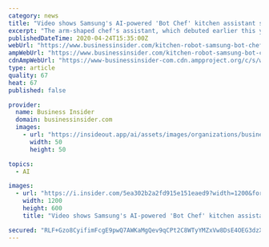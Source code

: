 ```yaml
---
category: news
title: "Video shows Samsung's AI-powered 'Bot Chef' kitchen assistant slicing, dicing, and stirring dinner in a skillet"
excerpt: "The arm-shaped chef's assistant, which debuted earlier this year, is one of Samsung's most recent forays into AI-powered robotic devices."
publishedDateTime: 2020-04-24T15:35:00Z
webUrl: "https://www.businessinsider.com/kitchen-robot-samsung-bot-chef-2020-4"
ampWebUrl: "https://www.businessinsider.com/kitchen-robot-samsung-bot-chef-2020-4?amp"
cdnAmpWebUrl: "https://www-businessinsider-com.cdn.ampproject.org/c/s/www.businessinsider.com/kitchen-robot-samsung-bot-chef-2020-4?amp"
type: article
quality: 67
heat: 67
published: false

provider:
  name: Business Insider
  domain: businessinsider.com
  images:
    - url: "https://insideout.app/ai/assets/images/organizations/businessinsider.com-50x50.jpg"
      width: 50
      height: 50

topics:
  - AI

images:
  - url: "https://i.insider.com/5ea302b2a2fd915e151eaed9?width=1200&format=jpeg"
    width: 1200
    height: 600
    title: "Video shows Samsung's AI-powered 'Bot Chef' kitchen assistant slicing, dicing, and stirring dinner in a skillet"

secured: "RLF+Gzo8CyifimFcgE9pwQ7AWKaMgQev9qCPt2C8WTyYMZxVw8DsE4OEG3dzXvrWCHVW7MhLmUSCeZ8zxy8abUf5bJNxr13wr1HD5i5efQ4sHsiCzg1ATh4p5bbJFLLpmLFG782KFCbVDCwbNmZXO6gtFk3t0jQlsRRTXv3BKEGhMESj6oaOxLx9tLliOV3dOp2wMhpl4S2y5QMIsWyepOhSy9fU7EMPj88Sg3WYOwULwt3WaW5O5iI3MiOexEaszRVHXv8TflOjjguzJCuQyid3/9C+TxEIv5d0Gq3yfKWCo5Zk7I4dUpyPYcfhrA5e2K4omP7NxtWvZqBKCWv/tFAmlvbzzaV3kW//lA8O4K77wYxXN8v8/FmzEVCkwrkxDReZ58KytTaf14258G8qGnnGNKCdpx1UJUQTHxFfZBRnaAUJXynSIBDSN3kfCkRleo/dLcgUkJsRhKKyZ9C3TMSAQGb45Y6Phkq6TjhHSK8=;zWZXYTqFvPTpbcgUxKj8NQ=="
---
```


